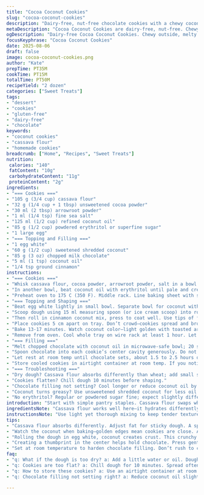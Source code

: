 ```yaml
---
title: "Cocoa Coconut Cookies"
slug: "cocoa-coconut-cookies"
description: "Dairy-free, nut-free chocolate cookies with a chewy coconut exterior and a milk chocolate center. Uses cassava flour and maple syrup to adjust texture and sweetness. Coconut oil adds richness and moisture. The chocolate filling is enhanced with a pinch of cinnamon, bringing warmth to the flavor. Baking guided by visual cues like golden edges and toasted coconut. Hands-on shaping ensures consistent size. Recipes adjusted for timing and ingredients for texture balance. Store airtight at room temp up to a week."
metaDescription: "Cocoa Coconut Cookies are dairy-free, nut-free. Chewy coconut with a milk chocolate center. All about texture and flavor, perfect for any dessert lover."
ogDescription: "Dairy-free Cocoa Coconut Cookies. Chewy outside, melty chocolate center. Perfect for those seeking tasty, gluten-free dessert options."
focusKeyphrase: "Cocoa Coconut Cookies"
date: 2025-08-06
draft: false
image: cocoa-coconut-cookies.png
author: "Kate"
prepTime: PT35M
cookTime: PT15M
totalTime: PT50M
recipeYield: "2 dozen"
categories: ["Sweet Treats"]
tags:
- "dessert"
- "cookies"
- "gluten-free"
- "dairy-free"
- "chocolate"
keywords:
- "coconut cookies"
- "cassava flour"
- "homemade cookies"
breadcrumb: ["Home", "Recipes", "Sweet Treats"]
nutrition: 
 calories: "140"
 fatContent: "10g"
 carbohydrateContent: "11g"
 proteinContent: "2g"
ingredients:
- "=== Cookies ==="
- "105 g (3/4 cup) cassava flour"
- "32 g (1/4 cup + 1 tbsp) unsweetened cocoa powder"
- "30 ml (2 tbsp) arrowroot powder"
- "1 ml (1/4 tsp) fine sea salt"
- "125 ml (1/2 cup) refined coconut oil"
- "85 g (1/2 cup) powdered erythritol or superfine sugar"
- "1 large egg"
- "=== Topping and Filling ==="
- "1 egg white"
- "60 g (1/2 cup) sweetened shredded coconut"
- "85 g (3 oz) chopped milk chocolate"
- "5 ml (1 tsp) coconut oil"
- "1/4 tsp ground cinnamon"
instructions:
- "=== Cookies ==="
- "Whisk cassava flour, cocoa powder, arrowroot powder, salt in a bowl until thoroughly combined. Important. Sift if clumpy. Avoid lumps; they ruin texture."
- "In another bowl, beat coconut oil with erythritol until pale and creamy—takes about 3 minutes at medium speed. Scrape sides. Add egg, mix until fully incorporated but don’t overbeat—just blend. Fold in dry mix gently with wooden spoon or spatula. Do not overmix; gluten formation unnecessary here, handle lightly."
- "Preheat oven to 175 C (350 F). Middle rack. Line baking sheet with silicone mat or parchment paper. No sticking, easy lift."
- "=== Topping and Shaping ==="
- "Beat egg white lightly in small bowl. Separate bowl for coconut with cinnamon mixed in well. Toss together until cinnamon evenly spread. Adds subtle warmth, don’t skip."
- "Scoop dough using 15 ml measuring spoon (or ice cream scoop) into rough balls. Roll in hands gently until smooth, about 4 cm diameter. Roll balls first in egg white, let excess drip."
- "Then roll in cinnamon coconut mix, press to coat well. Use tips of fingers or back of spoon to press center gently to create a small indentation. Avoid cracks but press firmly. Creates pocket for chocolate. If cracks form, pinch dough edges carefully back together."
- "Place cookies 5 cm apart on tray. Don’t crowd—cookies spread and brown at edges—air circulation key."
- "Bake 13-17 minutes. Watch coconut color—light golden with toasted aroma means done. Edges firm but centers still slightly soft beneath toasted coconut. Underbaking = crumble, overbaking = dry. Trust eyes and nose."
- "Remove from oven. Cool whole tray on wire rack at least 1 hour. Let cookies firm before filling. Hot cookies cause melted mess."
- "=== Filling ==="
- "Melt chopped chocolate with coconut oil in microwave-safe bowl; 20 seconds bursts, stir each time. Warm but not hot. Stir until smooth glossy. Cinnamon in topping avoids need to spice here."
- "Spoon chocolate into each cookie’s center cavity generously. Do not overfill or it spills."
- "Let rest at room temp until chocolate sets, about 1.5 to 2.5 hours depending on humidity. Avoid fridge; condensation dulls surface and softens coconut topping."
- "Store cooled cookies in airtight container at room temp. If you notice softening, replace coconut topping by lightly toasting fresh shredded coconut and sprinkling over hardened chocolate centers."
- "=== Troubleshooting ==="
- "Dry dough? Cassava flour absorbs differently than wheat; add small splash water or extra fat if crumbly."
- "Cookies flatten? Chill dough 10 minutes before shaping."
- "Chocolate filling not setting? Cool longer or reduce coconut oil by 1 tsp; excessive oil keeps filling soft."
- "Coconut turns greasy? Use unsweetened shredded coconut for less oil release."
- "No erythritol? Regular or powdered sugar fine; expect slightly different sweetness and texture."
introduction: "Start with simple pantry staples. Cassava flour swaps wheat; lends slight chew, more rustic mouthfeel. Cocoa powder adjusted—adds noticeable chocolate sharpness without dominating. Arrowroot powder replaces cornstarch; gives subtle crispness instead of gumminess. Coconut oil used refined for neutral fat, not overpowering coconut flavor. Powdered erythritol lowers sugar load, but pure sugar will work where here it’s called out. Cinnamon sprinkled into coconut doubles as warming nut-free spice, subtle but cutting sugar edge. Expect chewy cookies dotted with slightly toasted coconut crunch. Holds shape well but softens slightly with time. Chocolate filling fills the thumbprint pocket, melts slowly at room temp. Patience key. Baking times vary by oven, watch for golden tints in topping to signal done. It’s about eyes and touch, not timer alone. Cool fully before chocolate or meltdown follows. These are sturdy enough to pack or gift but delicate enough to savor."
ingredientsNote: "Cassava flour works well here—it hydrates differently; no gluten means handle dough gently, avoid overmixing. Arrowroot powder gives lighter structure than cornstarch. You can swap with tapioca starch if needed but expect slightly softer cookie. Refined coconut oil here avoids strong coconut scent, but virgin can be used for bolder aroma; watch for flavor shift. Powdered erythritol helps maintain tender crumb and smooth surface; granulated sugar or powdered sugar can substitute but alter texture slightly. Sweetened shredded coconut packs moisture; unsweetened versions work but may dry cookies without slight sugar addition elsewhere. Egg binds the mixture but avoid overbeating—keeps dough from toughening. Chocolate chose milk for creaminess but dark chocolate can be swapped if preferred—just note bitterness shift. Cinnamon in topping is a twist but optional—adds nice depth missing otherwise."
instructionsNote: "Use light yet thorough mixing to keep tender texture; overbeating egg with sugars can cause spread. Incorporate dry ingredients just till combined. Shape dough balls uniformly for even baking; size affects bake time. Rolling in egg white then coconut ensures crunchy shell that sticks persistently through baking, no slipping. Creating indentation with fingertip is classic technique to hold filling; don’t skip or over-press and risk cracking. Watch coconut edges for golden hints, rely on aroma to avoid burnt notes. Cool completely before filling—hot cookie plus melted chocolate equals messy flooding. Melt chocolate carefully in short bursts, stir to prevent grainy finish. Adding coconut oil thins chocolate for easy filling but too much keeps it soft, balance crucial. Let set at room temp—fridge ruins coconut texture and dulls chocolate shine. Storage in airtight container at room temp is best; refrigeration makes coconut topping weep and chocolate bloom. Small adjustments in flour or fat change dough behavior; chill dough if it’s too sticky. Overall, patience and sensory attention win here."
tips:
- "Cassava flour absorbs differently. Adjust fat for sticky dough. A splash of water helps too. Don’t overwork the dough, avoid gluten formation."
- "Watch the coconut when baking—golden edges mean cookies are close. Aroma triggers readiness. Pull out before edges burn, centers should be soft."
- "Rolling the dough in egg white, coconut creates crust. This crunchy shell sticks well while baking; ensures cookies don’t lose topping."
- "Creating a thumbprint in the center helps hold chocolate. Press gently; avoid cracking. Indentation is key for that melted filling."
- "Set at room temperature to harden chocolate filling. Don’t rush to chill in fridge. Humidity plays a role in how quickly it sets."
faq:
- "q: What if the dough is too dry? a: Add a little water or oil. Dough varies with flour hydration. Be cautious, too much alters texture."
- "q: Cookies are too flat? a: Chill dough for 10 minutes. Spread often occurs with warm dough. Rolling helps maintain shape during baking."
- "q: How to store these cookies? a: Use an airtight container at room temp. If coconut softens, refresh coating with toasted coconut."
- "q: Chocolate filling not setting right? a: Reduce coconut oil slightly. Too much oil keeps filling soft—balance is crucial for a good texture."

---
```

